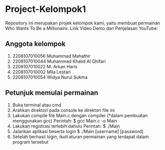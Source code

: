 # Project-Kelompok1
Repository ini merupakan projek kelompok kami, yaitu membuat permainan Who Wants To Be a Millionaire. Link Video Demo dan Penjelasan YouTube: 

## Anggota kelompok
1. 2208107010056 Muhammad Mahathir
2. 2208107010044 Muhammad Khalid Al Ghifari 
3. 2208107010022 M. Arkan Haris
4. 2208107010002 Mila Lestari
5. 2208107010054 Widya Nurul Sukma

## Petunjuk memulai permainan
1. Buka terminal atau cmd
2. Arahkan direktori pada console ke direktori file ini
3. Lakukan compile file Main.c dengan compiler (*dalam pembuatan menggunakan gcc)
   Perintah:
   $ gcc Main.c -o Main
4. Lakukan registrasi terlebih dahulu
   Perintah:
   $ ./Main
5. Jalankan aplikasi beserta login
   $ ./Main [username] [password]
6. Setelah berhasil login, ikuti aturan permainan yang terdapat dalam program tersebut
